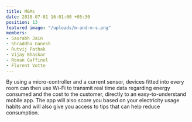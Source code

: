 ```yaml
---
title: M&Ms
date: 2018-07-01 16:01:00 +05:30
position: 13
featured image: "/uploads/m-and-m-s.png"
members:
- Saurabh Jain
- Shraddha Ganesh
- Rutvij Pathak
- Vijay Bhaskar
- Ronan Gaffinel
- Florent Votte
---
```


By using a micro-controller and a current sensor, devices fitted into every room can then use Wi-Fi to transmit real time data regarding energy consumed and the cost to the customer, directly to an easy-to-understand mobile app. The app will also score you based on your electricity usage habits and will also give you access to tips that can help reduce consumption.

